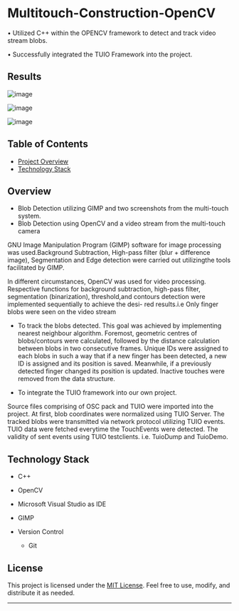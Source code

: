 # Multitouch-Construction-OpenCV
• Utilized C++ within the OPENCV framework to detect and track video stream blobs.

• Successfully integrated the TUIO Framework into the project.

## Results

![image](https://github.com/nirojfloyd/Multitouch_Construction-OpenCV/assets/65107710/42d5f98a-c145-42e2-be82-0d1a634713a9)

![image](https://github.com/nirojfloyd/Multitouch_Construction-OpenCV/assets/65107710/e640cf2a-f96c-4632-b69d-3ca9c6397871)

![image](https://github.com/nirojfloyd/Multitouch_Construction-OpenCV/assets/65107710/8de4db2f-20f5-4203-8af5-c291740b9342)



## Table of Contents
- [Project Overview](#overview)
- [Technology Stack](#technology-stack)

## Overview

- Blob Detection utilizing GIMP and two screenshots from the multi-touch system.
- Blob Detection using OpenCV and a video stream from the multi-touch camera

GNU Image Manipulation Program (GIMP) software for image processing was used.Background Subtraction, High-pass filter (blur + difference image), Segmentation and Edge detection were carried out utilizingthe tools facilitated by GIMP.

In different circumstances, OpenCV was used for video processing. Respective
functions for background subtraction, high-pass filter, segmentation (binarization),
threshold,and contours detection were implemented sequentially to achieve the desi-
red results.i.e Only finger blobs were seen on the video stream

- To track the blobs detected.
This goal was achieved by implementing nearest neighbour algorithm. Foremost, geometric centres of blobs/contours were calculated, followed by the distance calculation between blobs in two consecutive frames. Unique IDs were assigned to each blobs in such a way that if a new finger has been detected, a new ID is assigned and its position is saved. Meanwhile, if a previously detected finger changed its position is updated. Inactive touches were removed from the data structure.

- To integrate the TUIO framework into our own project.

Source files comprising of OSC pack and TUIO were imported into the project.
At first, blob coordinates were normalized using TUIO Server. The tracked blobs were transmitted via network protocol utilizing TUIO events. TUIO data were fetched everytime the TouchEvents were detected. The validity of sent events using TUIO testclients. i.e. TuioDump and TuioDemo.

## Technology Stack

- C++
- OpenCV
- Microsoft Visual Studio as IDE
- GIMP
    
- Version Control
  - Git



## License

This project is licensed under the [MIT License](LICENSE). Feel free to use, modify, and distribute it as needed.

---
